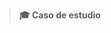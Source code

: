 <div style="page-break-after:always;"></div>


<p data-source-line="1" class="source-line empty-line" style="margin:0;"></p>


> **:mortar_board: Caso de estudio**


<p data-source-line="3" class="source-line empty-line final-line" style="margin:0;"></p>

